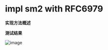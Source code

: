 # impl sm2 with RFC6979


**实现方法概述**



**测试结果**

![image](https://user-images.githubusercontent.com/105548921/181017698-4d727a83-e57b-4f63-8ba1-3e2e12758140.png)
